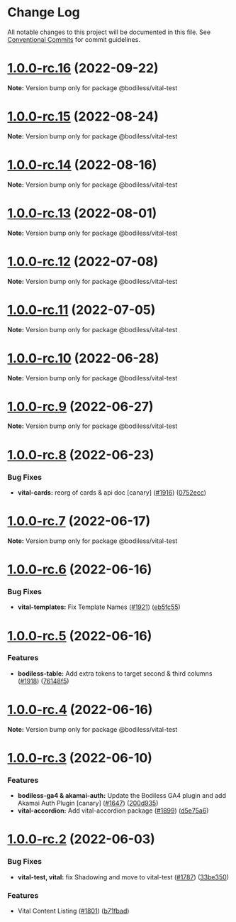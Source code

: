 # Change Log

All notable changes to this project will be documented in this file.
See [Conventional Commits](https://conventionalcommits.org) for commit guidelines.

# [1.0.0-rc.16](https://github.com/johnsonandjohnson/bodiless-js/compare/v1.0.0-rc.15...v1.0.0-rc.16) (2022-09-22)

**Note:** Version bump only for package @bodiless/vital-test





# [1.0.0-rc.15](https://github.com/johnsonandjohnson/bodiless-js/compare/v1.0.0-rc.14...v1.0.0-rc.15) (2022-08-24)

**Note:** Version bump only for package @bodiless/vital-test





# [1.0.0-rc.14](https://github.com/johnsonandjohnson/bodiless-js/compare/v1.0.0-rc.13...v1.0.0-rc.14) (2022-08-16)

**Note:** Version bump only for package @bodiless/vital-test





# [1.0.0-rc.13](https://github.com/johnsonandjohnson/bodiless-js/compare/v1.0.0-rc.12...v1.0.0-rc.13) (2022-08-01)

**Note:** Version bump only for package @bodiless/vital-test





# [1.0.0-rc.12](https://github.com/johnsonandjohnson/bodiless-js/compare/v1.0.0-rc.11...v1.0.0-rc.12) (2022-07-08)

**Note:** Version bump only for package @bodiless/vital-test





# [1.0.0-rc.11](https://github.com/johnsonandjohnson/bodiless-js/compare/v1.0.0-rc.10...v1.0.0-rc.11) (2022-07-05)

**Note:** Version bump only for package @bodiless/vital-test





# [1.0.0-rc.10](https://github.com/johnsonandjohnson/bodiless-js/compare/v1.0.0-rc.9...v1.0.0-rc.10) (2022-06-28)

**Note:** Version bump only for package @bodiless/vital-test





# [1.0.0-rc.9](https://github.com/johnsonandjohnson/bodiless-js/compare/v1.0.0-rc.8...v1.0.0-rc.9) (2022-06-27)

**Note:** Version bump only for package @bodiless/vital-test





# [1.0.0-rc.8](https://github.com/johnsonandjohnson/bodiless-js/compare/v1.0.0-rc.7...v1.0.0-rc.8) (2022-06-23)


### Bug Fixes

* **vital-cards:** reorg of cards & api doc [canary] ([#1916](https://github.com/johnsonandjohnson/bodiless-js/issues/1916)) ([0752ecc](https://github.com/johnsonandjohnson/bodiless-js/commit/0752ecccf793ad819c8432b601ddf9505d859156))





# [1.0.0-rc.7](https://github.com/johnsonandjohnson/bodiless-js/compare/v1.0.0-rc.6...v1.0.0-rc.7) (2022-06-17)

**Note:** Version bump only for package @bodiless/vital-test





# [1.0.0-rc.6](https://github.com/johnsonandjohnson/bodiless-js/compare/v1.0.0-rc.5...v1.0.0-rc.6) (2022-06-16)


### Bug Fixes

* **vital-templates:** Fix Template Names ([#1921](https://github.com/johnsonandjohnson/bodiless-js/issues/1921)) ([eb5fc55](https://github.com/johnsonandjohnson/bodiless-js/commit/eb5fc55b0b10d1421d7515cfe44daac399feeb76))





# [1.0.0-rc.5](https://github.com/johnsonandjohnson/bodiless-js/compare/v1.0.0-rc.4...v1.0.0-rc.5) (2022-06-16)


### Features

* **bodiless-table:** Add extra tokens to target second & third columns ([#1918](https://github.com/johnsonandjohnson/bodiless-js/issues/1918)) ([76148f5](https://github.com/johnsonandjohnson/bodiless-js/commit/76148f59d88d60f9d38350697b580ec21980ce42))





# [1.0.0-rc.4](https://github.com/johnsonandjohnson/bodiless-js/compare/v1.0.0-rc.3...v1.0.0-rc.4) (2022-06-16)

**Note:** Version bump only for package @bodiless/vital-test





# [1.0.0-rc.3](https://github.com/johnsonandjohnson/bodiless-js/compare/v1.0.0-rc.2...v1.0.0-rc.3) (2022-06-10)


### Features

* **bodiless-ga4 & akamai-auth:** Update the Bodiless GA4 plugin and add Akamai Auth Plugin [canary] ([#1647](https://github.com/johnsonandjohnson/bodiless-js/issues/1647)) ([200d935](https://github.com/johnsonandjohnson/bodiless-js/commit/200d93523da2d68e8740a98bf18a496d3c077060))
* **vital-accordion:** Add vital-accordion package ([#1899](https://github.com/johnsonandjohnson/bodiless-js/issues/1899)) ([d5e75a6](https://github.com/johnsonandjohnson/bodiless-js/commit/d5e75a60d33938d09c6b727506991d871e4b7975))





# [1.0.0-rc.2](https://github.com/johnsonandjohnson/bodiless-js/compare/v1.0.0-rc.1...v1.0.0-rc.2) (2022-06-03)


### Bug Fixes

* **vital-test, __vital__:** fix Shadowing and move to vital-test ([#1787](https://github.com/johnsonandjohnson/bodiless-js/issues/1787)) ([33be350](https://github.com/johnsonandjohnson/bodiless-js/commit/33be350c21971f0a083efba94e360fbe928a071e))


### Features

* Vital Content Listing ([#1801](https://github.com/johnsonandjohnson/bodiless-js/issues/1801)) ([b71fbad](https://github.com/johnsonandjohnson/bodiless-js/commit/b71fbad220d4141c318a66f33819d41122ab0ee4))
